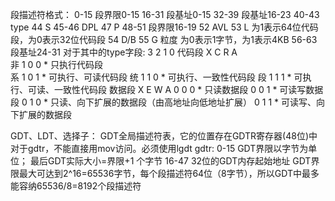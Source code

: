 段描述符格式：
    0-15    段界限0-15
    16-31   段基址0-15
    32-39   段基址16-23
    40-43   type
    44      S
    45-46   DPL
    47      P
    48-51   段界限16-19
    52      AVL
    53      L 为1表示64位代码段，为0表示32位代码段
    54      D/B
    55      G 粒度 为0表示1字节，为1表示4KB
    56-63   段基址24-31
    对于其中的type字段:
                            3   2   1   0
            代码段           X   C   R   A                   
        非                  1   0   0   *   只执行代码段   
        系                  1   0   1   *   可执行、可读代码段
        统                  1   1   0   *   可执行、一致性代码段
        段                  1   1   1   *   可执行、可读、一致性代码段
            数据段           X  E   W   A
                            0   0   0   *   只读数据段
                            0   0   1   *   可读写数据段
                            0   1   0   *   只读、向下扩展的数据段（由高地址向低地址扩展）
                            0   1   1   *   可读写、向下扩展的数据段

GDT、LDT、选择子：
    GDT全局描述符表，它的位置存在GDTR寄存器(48位)中
    对于gdtr，不能直接用mov访问。必须使用lgdt
    gdtr:
        0-15    GDT界限以字节为单位； 最后GDT实际大小=界限+1 个字节
        16-47   32位的GDT内存起始地址
    GDT界限最大可达到2^16=65536字节，每个段描述符64位（8字节），所以GDT中最多能容纳65536/8=8192个段描述符